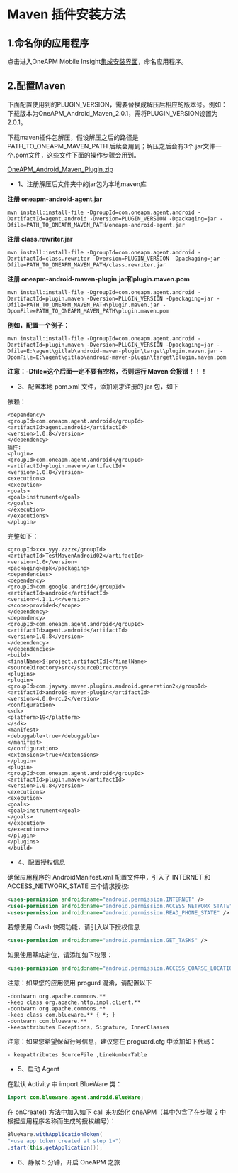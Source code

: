 # Maven 插件安装方法

## 1.命名你的应用程序

 点击进入OneAPM Mobile Insight[集成安装界面](https://mi.oneapm.com/mobile/app/setup#/)，命名应用程序。


## 2.配置Maven
下面配置使用到的PLUGIN_VERSION，需要替换成解压后相应的版本号。例如：下载版本为OneAPM_Android_Maven_2.0.1，需将PLUGIN_VERSION设置为2.0.1。

下载maven插件包解压，假设解压之后的路径是PATH_TO_ONEAPM_MAVEN_PATH 后续会用到；解压之后会有3个.jar文件一个.pom文件，这些文件下面的操作步骤会用到。

[OneAPM_Android_Maven_Plugin.zip](https://user.oneapm.com/account/agent/maven/download.do?version=latest)

* 1、注册解压后文件夹中的jar包为本地maven库

**注册 oneapm-android-agent.jar**

`mvn install:install-file -DgroupId=com.oneapm.agent.android -DartifactId=agent.android -Dversion=PLUGIN_VERSION -Dpackaging=jar -Dfile=PATH_TO_ONEAPM_MAVEN_PATH/oneapm-android-agent.jar`

**注册 class.rewriter.jar**

`mvn install:install-file -DgroupId=com.oneapm.agent.android -DartifactId=class.rewriter -Dversion=PLUGIN_VERSION -Dpackaging=jar -Dfile=PATH_TO_ONEAPM_MAVEN_PATH/class.rewriter.jar`

**注册 oneapm-android-maven-plugin.jar和plugin.maven.pom**

`mvn install:install-file -DgroupId=com.oneapm.agent.android -DartifactId=plugin.maven -Dversion=PLUGIN_VERSION -Dpackaging=jar -Dfile=PATH_TO_ONEAPM_MAVEN_PATH\plugin.maven.jar -DpomFile=PATH_TO_ONEAPM_MAVEN_PATH\plugin.maven.pom`

**例如，配置一个例子：**

`mvn install:install-file -DgroupId=com.oneapm.agent.android -DartifactId=plugin.maven -Dversion=PLUGIN_VERSION -Dpackaging=jar -Dfile=E:\agent\gitlab\android-maven-plugin\target\plugin.maven.jar -DpomFile=E:\agent\gitlab\android-maven-plugin\target\plugin.maven.pom`

**注意：-Dfile=这个后面一定不要有空格，否则运行 Maven 会报错！！！**

* 3、配置本地 pom.xml 文件，添加刚才注册的 jar 包，如下 

依赖：

```
<dependency>
<groupId>com.oneapm.agent.android</groupId>
<artifactId>agent.android</artifactId>
<version>1.0.8</version>
</dependency>
插件: 
<plugin> 
<groupId>com.oneapm.agent.android</groupId> 
<artifactId>plugin.maven</artifactId>
<version>1.0.8</version>
<executions>
<execution>
<goals>
<goal>instrument</goal>
</goals>
</execution>
</executions>
</plugin>
```
完整如下：

```
<groupId>xxx.yyy.zzzz</groupId>
<artifactId>TestMavenAndroid02</artifactId>
<version>1.0</version>
<packaging>apk</packaging>
<dependencies>
<dependency>
<groupId>com.google.android</groupId>
<artifactId>android</artifactId>
<version>4.1.1.4</version>
<scope>provided</scope>
</dependency>
<dependency>
<groupId>com.oneapm.agent.android</groupId>
<artifactId>agent.android</artifactId>
<version>1.0.8</version>
</dependency>
</dependencies>
<build>
<finalName>${project.artifactId}</finalName>
<sourceDirectory>src</sourceDirectory>
<plugins>
<plugin>
<groupId>com.jayway.maven.plugins.android.generation2</groupId>
<artifactId>android-maven-plugin</artifactId>
<version>4.0.0-rc.2</version>
<configuration>
<sdk>
<platform>19</platform>
</sdk>
<manifest>
<debuggable>true</debuggable>
</manifest>
</configuration>
<extensions>true</extensions>
</plugin>
<plugin>
<groupId>com.oneapm.agent.android</groupId>
<artifactId>plugin.maven</artifactId>
<version>1.0.8</version>
<executions>
<execution>
<goals>
<goal>instrument</goal>
</goals>
</execution>
</executions>
</plugin>
</plugins>
</build>
```


* 4、配置授权信息

确保应用程序的 AndroidManifest.xml 配置文件中，引入了 INTERNET 和 ACCESS_NETWORK_STATE 三个请求授权:

```xml
<uses-permission android:name="android.permission.INTERNET" />
<uses-permission android:name="android.permission.ACCESS_NETWORK_STATE" />
<uses-permission android:name="android.permission.READ_PHONE_STATE" />
```

若想使用 Crash 快照功能，请引入以下授权信息

```xml
<uses-permission android:name="android.permission.GET_TASKS" />
```

如果使用基站定位，请添加如下权限：

```xml
<uses-permission android:name="android.permission.ACCESS_COARSE_LOCATION" />
```

注意：如果您的应用使用 progurd 混淆，请配置以下

```
-dontwarn org.apache.commons.**
-keep class org.apache.http.impl.client.**
-dontwarn org.apache.commons.**
-keep class com.blueware.** { *; }
-dontwarn com.blueware.**
-keepattributes Exceptions, Signature, InnerClasses
```

注意：如果您希望保留行号信息，建议您在 proguard.cfg 中添加如下代码：

```
- keepattributes SourceFile ,LineNumberTable
```

* 5、启动 Agent

在默认 Activity 中 import BlueWare 类：

```java
import com.blueware.agent.android.BlueWare;
```

在 onCreate() 方法中加入如下 call 来初始化 oneAPM（其中包含了在步骤 2 中根据应用程序名称而生成的授权编号）：

```java
BlueWare.withApplicationToken(
"<use app token created at step 1>")
.start(this.getApplication());
```

* 6、静候 5 分钟，开启 OneAPM 之旅




